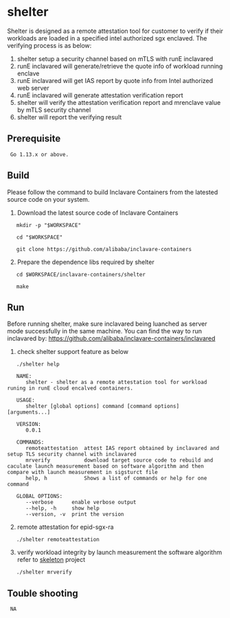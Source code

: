 # shelter

Shelter is designed as a remote attestation tool for customer to verify if their workloads are loaded in a specified intel authorized sgx enclaved.
The verifying process is as below:
1. shelter setup a security channel based on mTLS with runE inclavared
2. runE inclavared will generate/retrieve the quote info of workload running enclave
3. runE inclavared will get IAS report by quote info from Intel authorized web server
4. runE inclavared will generate attestation verification report
5. shelter will verify the attestation verification report and mrenclave value by mTLS security channel
6. shelter will report the verifying result

## Prerequisite
     Go 1.13.x or above.

## Build

Please follow the command to build Inclavare Containers from the latested source code on your system.
1. Download the latest source code of Inclavare Containers
```shell
   mkdir -p "$WORKSPACE"

   cd "$WORKSPACE"

   git clone https://github.com/alibaba/inclavare-containers
```
2. Prepare the dependence libs required by shelter
```shell
   cd $WORKSPACE/inclavare-containers/shelter

   make
```

## Run

Before running shelter, make sure inclavared being luanched as server mode successfully in the same machine.
You can find the way to run inclavared by: https://github.com/alibaba/inclavare-containers/inclavared
1. check shelter support feature as below
```shell
   ./shelter help

   NAME:
      shelter - shelter as a remote attestation tool for workload runing in runE cloud encalved containers.

   USAGE:
      shelter [global options] command [command options] [arguments...]

   VERSION:
      0.0.1

   COMMANDS:
      remoteattestation  attest IAS report obtained by inclavared and setup TLS security channel with inclavared
      mrverify           download target source code to rebuild and caculate launch measurement based on software algorithm and then compare with launch measurement in sigsturct file
      help, h            Shows a list of commands or help for one command

   GLOBAL OPTIONS:
      --verbose      enable verbose output
      --help, -h     show help
      --version, -v  print the version
```
2. remote attestation for epid-sgx-ra
```shell
   ./shelter remoteattestation
```
3. verify workload integrity by launch measurement
   the software algorithm refer to [skeleton](https://github.com/alibaba/inclavare-containers/tree/master/rune/libenclave/internal/runtime/pal/skeleton) project
```shell
   ./shelter mrverify
```
## Touble shooting
     NA


